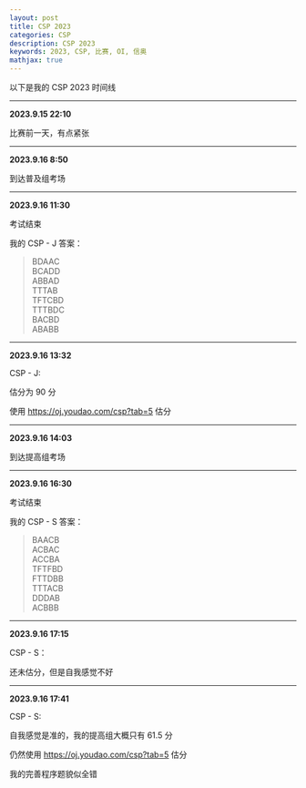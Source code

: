 ```yaml
---
layout: post
title: CSP 2023
categories: CSP
description: CSP 2023
keywords: 2023, CSP, 比赛, OI, 信奥
mathjax: true
---
```


以下是我的 CSP 2023 时间线

---

**2023.9.15 22:10**

比赛前一天，有点紧张

---

**2023.9.16 8:50**

到达普及组考场

---

**2023.9.16 11:30**

考试结束

我的 CSP - J 答案：

> BDAAC  
> BCADD  
> ABBAD  
> TTTAB  
> TFTCBD  
> TTTBDC  
> BACBD  
> ABABB   

---

**2023.9.16 13:32**

CSP - J:

估分为 90 分

使用 <https://oj.youdao.com/csp?tab=5> 估分

---

**2023.9.16 14:03**

到达提高组考场

---

**2023.9.16 16:30**

考试结束

我的 CSP - S 答案：

> BAACB  
> ACBAC  
> ACCBA  
> TFTFBD  
> FTTDBB  
> TTTACB  
> DDDAB  
> ACBBB  

---

**2023.9.16 17:15**

CSP - S：

还未估分，但是自我感觉不好

---

**2023.9.16 17:41**

CSP - S:

自我感觉是准的，我的提高组大概只有 61.5 分

仍然使用 <https://oj.youdao.com/csp?tab=5> 估分

我的完善程序题貌似全错